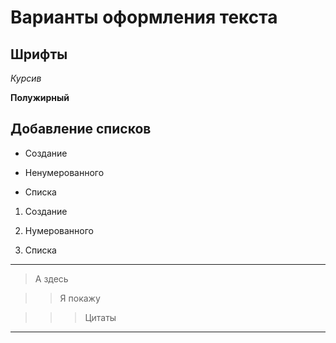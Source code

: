# Варианты оформления текста

## Шрифты


*Курсив*

**Полужирный**

## Добавление списков

* Создание 

* Ненумерованного 

* Списка

1. Создание

2. Нумерованного 

3. Списка


* * * 

> А здесь 

>> Я покажу

>>> Цитаты

* * * 

